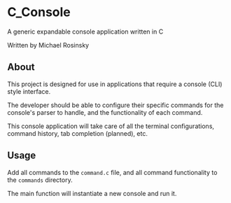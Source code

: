 # C_Console
A generic expandable console application written in C

Written by Michael Rosinsky

## About

This project is designed for use in applications that require a
console (CLI) style interface.

The developer should be able to configure their specific
commands for the console's parser to handle, and the functionality
of each command.

This console application will take care of all the terminal configurations,
command history, tab completion (planned), etc.

## Usage

Add all commands to the ```command.c``` file, and all command
functionality to the ```commands``` directory.

The main function will instantiate a new console and run it.
